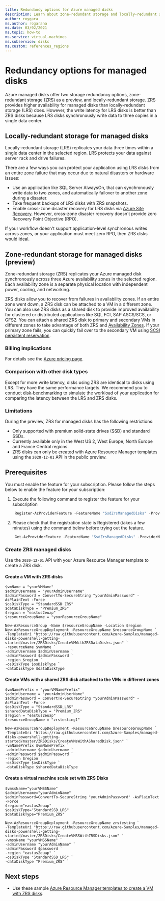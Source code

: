 ```yaml
---
title: Redundancy options for Azure managed disks
description: Learn about zone-redundant storage and locally-redundant storage for Azure managed disks.
author: roygara
ms.author: rogarana
ms.date: 03/02/2021
ms.topic: how-to
ms.service: virtual-machines
ms.subservice: disks
ms.custom: references_regions
---
```


# Redundancy options for managed disks

Azure managed disks offer two storage redundancy options, zone-redundant storage (ZRS) as a preview, and locally-redundant storage. ZRS provides higher availability for managed disks than locally-redundant storage (LRS) does. However, the write latency for LRS disks is better than ZRS disks because LRS disks synchronously write data to three copies in a single data center.

## Locally-redundant storage for managed disks

Locally-redundant storage (LRS) replicates your data three times within a single data center in the selected region. LRS protects your data against server rack and drive failures. 

There are a few ways you can protect your application using LRS disks from an entire zone failure that may occur due to natural disasters or hardware issues:
- Use an application like SQL Server AlwaysOn, that can synchronously write data to two zones, and automatically failover to another zone during a disaster.
- Take frequent backups of LRS disks with ZRS snapshots.
- Enable cross-zone disaster recovery for LRS disks via [Azure Site Recovery](../site-recovery/azure-to-azure-how-to-enable-zone-to-zone-disaster-recovery.md). However, cross-zone disaster recovery doesn't provide zero Recovery Point Objective (RPO).

If your workflow doesn't support application-level synchronous writes across zones, or your application must meet zero RPO, then ZRS disks would ideal.

## Zone-redundant storage for managed disks (preview)

Zone-redundant storage (ZRS) replicates your Azure managed disk synchronously across three Azure availability zones in the selected region. Each availability zone is a separate physical location with independent power, cooling, and networking. 

ZRS disks allow you to recover from failures in availability zones. If an entire zone went down, a ZRS disk can be attached to a VM in a different zone. You can also use ZRS disks as a shared disk to provide improved availability for clustered or distributed applications like SQL FCI, SAP ASCS/SCS, or GFS2. You can attach a shared ZRS disk to primary and secondary VMs in different zones to take advantage of both ZRS and [Availability Zones](../availability-zones/az-overview.md). If your primary zone fails, you can quickly fail over to the secondary VM using [SCSI persistent reservation](disks-shared-enable.md#supported-scsi-pr-commands).

### Billing implications

For details see the [Azure pricing page](https://azure.microsoft.com/pricing/details/managed-disks/).

### Comparison with other disk types

Except for more write latency, disks using ZRS are identical to disks using LRS. They have the same performance targets. We recommend you to conduct [disk-benchmarking](disks-benchmarks.md) to simulate the workload of your application for comparing the latency between the LRS and ZRS disks. 

### Limitations

During the preview, ZRS for managed disks has the following restrictions:

- Only supported with premium solid-state drives (SSD) and standard SSDs.
- Currently available only in the West US 2, West Europe, North Europe and France Central regions.
- ZRS disks can only be created with Azure Resource Manager templates using the `2020-12-01` API in the public preview. 

## Prerequisites

You must enable the feature for your subscription. Please follow the steps below to enable the feature for your subscription:

1.	Execute the following command to register the feature for your subscription

    ```powershell
     Register-AzProviderFeature -FeatureName "SsdZrsManagedDisks" -ProviderNamespace "Microsoft.Compute" 
    ```

2.	Please check that the registration state is Registered (takes a few minutes) using the command below before trying out the feature.

    ```powershell
     Get-AzProviderFeature -FeatureName "SsdZrsManagedDisks" -ProviderNamespace "Microsoft.Compute"  
    ```
    
### Create ZRS managed disks

Use the `2020-12-01` API with your Azure Resource Manager template to create a ZRS disk.

#### Create a VM with ZRS disks

```
$vmName = "yourVMName" 
$adminUsername = "yourAdminUsername"
$adminPassword = ConvertTo-SecureString "yourAdminPassword" -AsPlainText -Force
$osDiskType = "StandardSSD_ZRS"
$dataDiskType = "Premium_ZRS"
$region = "eastus2euap"
$resourceGroupName = "yourResourceGroupName"

New-AzResourceGroup -Name $resourceGroupName -Location $region
New-AzResourceGroupDeployment -ResourceGroupName $resourceGroupName `
-TemplateUri "https://raw.githubusercontent.com/Azure-Samples/managed-disks-powershell-getting-started/master/ZRSDisks/CreateVMWithZRSDataDisks.json" `
-resourceName $vmName `
-adminUsername $adminUsername `
-adminPassword $adminPassword `
-region $region `
-osDiskType $osDiskType `
-dataDiskType $dataDiskType
```

#### Create VMs with a shared ZRS disk attached to the VMs in different zones

```
$vmNamePrefix = "yourVMNamePrefix"
$adminUsername = "yourAdminUserName"
$adminPassword = ConvertTo-SecureString "yourAdminPassword" -AsPlainText -Force
$osDiskType = "StandardSSD_LRS"
$sharedDataDiskType = "Premium_ZRS"
$region = "eastus2euap"
$resourceGroupName = "zrstesting1"

New-AzResourceGroupDeployment -ResourceGroupName $resourceGroupName `
-TemplateUri "https://raw.githubusercontent.com/Azure-Samples/managed-disks-powershell-getting-started/master/ZRSDisks/CreateVMsWithASharedDisk.json" `
-vmNamePrefix $vmNamePrefix `
-adminUsername $adminUsername `
-adminPassword $adminPassword `
-region $region `
-osDiskType $osDiskType `
-dataDiskType $sharedDataDiskType
```

#### Create a virtual machine scale set with ZRS Disks

```
$vmssName="yourVMSSName"
$adminUsername="yourAdminName"
$adminPassword=ConvertTo-SecureString "yourAdminPassword" -AsPlainText -Force
$region="eastus2euap"
$osDiskType="StandardSSD_LRS"
$dataDiskType="Premium_ZRS"

New-AzResourceGroupDeployment -ResourceGroupName zrstesting `
-TemplateUri "https://raw.githubusercontent.com/Azure-Samples/managed-disks-powershell-getting-started/master/ZRSDisks/CreateVMSSWithZRSDisks.json" `
-vmssName "yourVMSSName" `
-adminUsername "yourAdminName" `
-adminPassword $password `
-region "eastus2euap" `
-osDiskType "StandardSSD_LRS" `
-dataDiskType "Premium_ZRS" `
```

## Next steps

- Use these sample [Azure Resource Manager templates to create a VM with ZRS disks](https://github.com/Azure-Samples/managed-disks-powershell-getting-started/tree/master/ZRSDisks).
